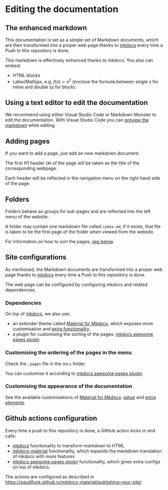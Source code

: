 # Editing the documentation
## The enhanced markdown
This documentation is set as a simple set of Markdown documents, which are then transformed into a proper web page thanks to [mkdocs](https://www.mkdocs.org/) every time a Push to this repository is done.

This markdown is effectively enhanced thanks to mkdocs. You also can embed:

- HTML blocks
- Latex/Mathjax, e.g. $f(x) = x^2$ (enclose the formula between single `$` for inline and double `$$` for block).

## Using a text editor to edit the documentation

We recommend using either Visual Studio Code or Markdown Monster to edit the documentation. With Visual Studio Code you can [preview the markdown](https://code.visualstudio.com/docs/languages/markdown#_dynamic-previews-and-preview-locking) while editing.

## Adding pages
If you want to add a page, just add an new markdown document. 

The first H1 header (`#`) of the page will be taken as the title of the corresponding webpage.

Each header will be reflected in the navigation menu on the right hand side of the page.

## Folders
Folders behave as groups for sub-pages and are reflected into the left menu of the website.

A folder may contain one markdown file called `index.md`; if it exists, that file is taken to be the first page of the folder when viewed from the website.

For information on how to sort the pages, [see below](#customising-the-ordering-of-the-pages-in-the-menu).



## Site configurations

As mentioned, the Markdown documents are transformed into a proper web page thanks to [mkdocs](https://www.mkdocs.org/) every time a Push to this repository is done. 

The web page can be configured by configuring mkdocs and related dependencies.

### Dependencies
On top of [mkdocs](https://www.mkdocs.org/), we also use:

- an extender theme called [Material for Mkdocs](https://squidfunk.github.io/mkdocs-material/), which exposes more customisation and [extra functionality](https://squidfunk.github.io/mkdocs-material/reference/).
- a plugin for customising the sorting of the pages: [mkdocs awesome pages plugin](https://github.com/lukasgeiter/mkdocs-awesome-pages-plugin)


### Customising the ordering of the pages in the menu

Check the `.pages` file in the `docs` folder.

You can customise it according to [mkdocs awesome pages plugin](https://github.com/lukasgeiter/mkdocs-awesome-pages-plugin).

### Customising the appearance of the documentation

See the available customisations of [Material for Mkdocs](https://squidfunk.github.io/): [setup](https://squidfunk.github.io/mkdocs-material/setup/changing-the-colors/) and [extra elements](https://squidfunk.github.io/mkdocs-material/reference/).


## Github actions configuration
Every time a push to this repository is done, a GitHub action kicks in and calls:

- [mkdocs](https://www.mkdocs.org/) functionality to transform markdown to HTML
- [mkdocs-material](https://squidfunk.github.io/mkdocs-material) functionality, which expands the markdown translation of mkdocs with more features
- [mkdocs awesome pages plugin](https://github.com/lukasgeiter/mkdocs-awesome-pages-plugin) functionality, which gives extra configs on top of mkdocs.

The actions are configured as described in https://squidfunk.github.io/mkdocs-material/publishing-your-site/.